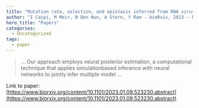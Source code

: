 ```yaml
---
title: "Mutation rate, selection, and epistasis inferred from RNA virus haplotypes via neural posterior estimation"
author: "I Caspi, M Meir, N Ben Nun, A Stern, Y Ram - bioRxiv, 2023 - biorxiv.org"
hero_title: "Papers"
categories:
  - Uncategorized
tags:
  - paper
---
```



>… Our approach employs neural posterior estimation, a computational technique that applies simulationbased inference with neural networks to jointly infer multiple model …

Link to paper: [https://www.biorxiv.org/content/10.1101/2023.01.09.523230.abstract](https://www.biorxiv.org/content/10.1101/2023.01.09.523230.abstract)

